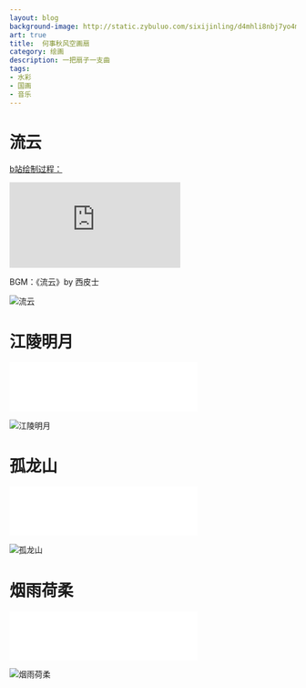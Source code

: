 ```yaml
---
layout: blog
background-image: http://static.zybuluo.com/sixijinling/d4mhli8nbj7yo4mjjrp61t0c/95546060495ee5d40dd0e831d9b858cf794ae4b6.jpg
art: true
title:  何事秋风空画扇
category: 绘画
description: 一把扇子一支曲
tags:
- 水彩
- 国画
- 音乐
---
```


# 流云

[b站绘制过程：][5]

<iframe id="b" class="b video_pc" src="https://www.bilibili.com/html/html5player.html?cid=25882102&aid=15863317&pre_ad=0" frameborder="0" allowfullscreen="true">
</iframe>

BGM：《流云》by 西皮士

![流云][1]

# 江陵明月

<iframe frameborder="no" border="0" marginwidth="0" marginheight="0" width="330" height="86" src="//music.163.com/outchain/player?type=2&id=479714603&auto=0&height=66"></iframe>

![江陵明月][2]

# 孤龙山

<iframe frameborder="no" border="0" marginwidth="0" marginheight="0" width="330" height="86" src="//music.163.com/outchain/player?type=2&id=416388015&auto=0&height=66"></iframe>

![孤龙山][3]

# 烟雨荷柔

<iframe frameborder="no" border="0" marginwidth="0" marginheight="0" width="330" height="86" src="//music.163.com/outchain/player?type=2&id=393613&auto=0&height=66"></iframe>

![烟雨荷柔][4]


  [1]: http://static.zybuluo.com/sixijinling/d4mhli8nbj7yo4mjjrp61t0c/95546060495ee5d40dd0e831d9b858cf794ae4b6.jpg
  [2]: http://static.zybuluo.com/sixijinling/soo3p8weokl3eci3lageze9e/3c2e7ab73fc0abf790a62468b53721b52f0fe314.jpg
  [3]: http://static.zybuluo.com/sixijinling/o8qtoe7ew7fzjs4gxhca99iu/66a4dfa5f2bbad64d2e6086b0bea9f131bfee242.jpg
  [4]: http://static.zybuluo.com/sixijinling/2ph6zu6jh93a1golg5rcf82k/b2d2bdedd5177bc71f929dce8716a82c2a26f4b9.jpg
  [5]: https://www.bilibili.com/video/av15863317/